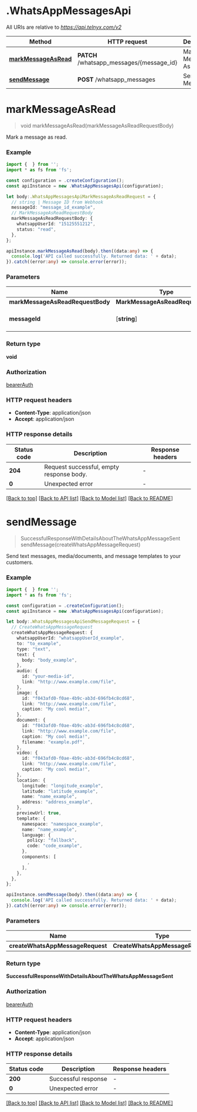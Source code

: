 # .WhatsAppMessagesApi

All URIs are relative to *https://api.telnyx.com/v2*

Method | HTTP request | Description
------------- | ------------- | -------------
[**markMessageAsRead**](WhatsAppMessagesApi.md#markMessageAsRead) | **PATCH** /whatsapp_messages/{message_id} | Mark Message As Read
[**sendMessage**](WhatsAppMessagesApi.md#sendMessage) | **POST** /whatsapp_messages | Send Message


# **markMessageAsRead**
> void markMessageAsRead(markMessageAsReadRequestBody)

Mark a message as read.

### Example


```typescript
import {  } from '';
import * as fs from 'fs';

const configuration = .createConfiguration();
const apiInstance = new .WhatsAppMessagesApi(configuration);

let body:.WhatsAppMessagesApiMarkMessageAsReadRequest = {
  // string | Message ID from Webhook
  messageId: "message_id_example",
  // MarkMessageAsReadRequestBody
  markMessageAsReadRequestBody: {
    whatsappUserId: "15125551212",
    status: "read",
  },
};

apiInstance.markMessageAsRead(body).then((data:any) => {
  console.log('API called successfully. Returned data: ' + data);
}).catch((error:any) => console.error(error));
```


### Parameters

Name | Type | Description  | Notes
------------- | ------------- | ------------- | -------------
 **markMessageAsReadRequestBody** | **MarkMessageAsReadRequestBody**|  |
 **messageId** | [**string**] | Message ID from Webhook | defaults to undefined


### Return type

**void**

### Authorization

[bearerAuth](README.md#bearerAuth)

### HTTP request headers

 - **Content-Type**: application/json
 - **Accept**: application/json


### HTTP response details
| Status code | Description | Response headers |
|-------------|-------------|------------------|
**204** | Request successful, empty response body. |  -  |
**0** | Unexpected error |  -  |

[[Back to top]](#) [[Back to API list]](README.md#documentation-for-api-endpoints) [[Back to Model list]](README.md#documentation-for-models) [[Back to README]](README.md)

# **sendMessage**
> SuccessfulResponseWithDetailsAboutTheWhatsAppMessageSent sendMessage(createWhatsAppMessageRequest)

Send text messages, media/documents, and message templates to your customers.

### Example


```typescript
import {  } from '';
import * as fs from 'fs';

const configuration = .createConfiguration();
const apiInstance = new .WhatsAppMessagesApi(configuration);

let body:.WhatsAppMessagesApiSendMessageRequest = {
  // CreateWhatsAppMessageRequest
  createWhatsAppMessageRequest: {
    whatsappUserId: "whatsappUserId_example",
    to: "to_example",
    type: "text",
    text: {
      body: "body_example",
    },
    audio: {
      id: "your-media-id",
      link: "http://www.example.com/file",
    },
    image: {
      id: "f043afd0-f0ae-4b9c-ab3d-696fb4c8cd68",
      link: "http://www.example.com/file",
      caption: "My cool media!",
    },
    document: {
      id: "f043afd0-f0ae-4b9c-ab3d-696fb4c8cd68",
      link: "http://www.example.com/file",
      caption: "My cool media!",
      filename: "example.pdf",
    },
    video: {
      id: "f043afd0-f0ae-4b9c-ab3d-696fb4c8cd68",
      link: "http://www.example.com/file",
      caption: "My cool media!",
    },
    location: {
      longitude: "longitude_example",
      latitude: "latitude_example",
      name: "name_example",
      address: "address_example",
    },
    previewUrl: true,
    template: {
      namespace: "namespace_example",
      name: "name_example",
      language: {
        policy: "fallback",
        code: "code_example",
      },
      components: [
        ,
      ],
    },
  },
};

apiInstance.sendMessage(body).then((data:any) => {
  console.log('API called successfully. Returned data: ' + data);
}).catch((error:any) => console.error(error));
```


### Parameters

Name | Type | Description  | Notes
------------- | ------------- | ------------- | -------------
 **createWhatsAppMessageRequest** | **CreateWhatsAppMessageRequest**|  |


### Return type

**SuccessfulResponseWithDetailsAboutTheWhatsAppMessageSent**

### Authorization

[bearerAuth](README.md#bearerAuth)

### HTTP request headers

 - **Content-Type**: application/json
 - **Accept**: application/json


### HTTP response details
| Status code | Description | Response headers |
|-------------|-------------|------------------|
**200** | Successful response |  -  |
**0** | Unexpected error |  -  |

[[Back to top]](#) [[Back to API list]](README.md#documentation-for-api-endpoints) [[Back to Model list]](README.md#documentation-for-models) [[Back to README]](README.md)



